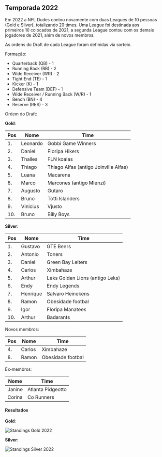 ## Temporada 2022

Em 2022 a NFL Dudes contou novamente com duas Leagues de 10 pessoas (Gold e Silver), totalizando 20 times. Uma League foi destinada aos primeiros 10 colocados de 2021, a segunda League contou com os demais jogadores de 2021, além de novos membros.

As ordens do Draft de cada League foram definidas via sorteio. 

Formação:

- Quarterback (QB) - 1
- Running Back (RB) - 2
- Wide Receiver (WR) - 2
- Tight End (TE) - 1
- Kicker (K) - 1
- Defensive Team (DEF) - 1
- Wide Receiver / Running Back (W/R) - 1
- Bench (BN) - 4
- Reserve (RES) - 3

Ordem do Draft:

**Gold**:

| Pos | Nome     | Time                                  |
| --- | -------- | ------------------------------------- |
| 1.  | Leonardo | Gobbi Game Winners                    |
| 2.  | Daniel   | Floripa Hikers                        |
| 3.  | Thalles  | FLN koalas                            |
| 4.  | Thiago   | Thiago Alfas (antigo Joinville Alfas) |
| 5.  | Luana    | Macarena                              |
| 6.  | Marco    | Marcones (antigo Mlenzi)              |
| 7.  | Augusto  | Gutaro                                |
| 8.  | Bruno    | Totti Islanders                       |
| 9.  | Vinicius | Vjusto                                |
| 10. | Bruno    | Billy Boys                            |

**Silver**:

| Pos | Nome     | Time                            |
| --- | -------- | ------------------------------- |
| 1.  | Gustavo  | GTE Beers                       |
| 2.  | Antonio  | Toners                          |
| 3.  | Daniel   | Green Bay Leiters               |
| 4.  | Carlos   | Ximbahaze                       |
| 5.  | Arthur   | Leks Golden Lions (antigo Leks) |
| 6.  | Endy     | Endy Legends                    |
| 7.  | Henrique | Salvaro Heinekens               |
| 8.  | Ramon    | Obesidade footbal               |
| 9.  | Igor     | Floripa Manatees                |
| 10. | Arthur   | Badarants                       |

Novos membros:

| Pos | Nome   | Time              |
| --- | ------ | ----------------- |
| 4.  | Carlos | Ximbahaze         |
| 8.  | Ramon  | Obesidade footbal |

Ex-membros:

| Nome   | Time              |
| ------ | ----------------- |
| Janine | Atlanta Pidgeotto |
| Corina | Co Runners        |

#### Resultados

**Gold**:

![Standings Gold 2022](https://antonioduarte.github.io/nfldudes/images/2022-results-gold.png)

**Silver**:

![Standings Silver 2022](https://antonioduarte.github.io/nfldudes/images/2022-results-silver.png)
